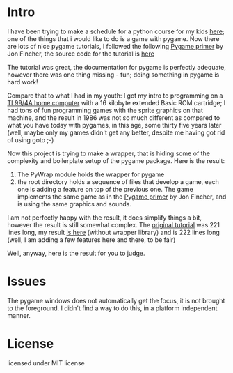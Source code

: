 
# Intro

I have been trying to make a schedule for a python course for my kids [here](https://github.com/MoserMichael/pythoncourse); one of the things that i would like to do is a game with pygame.
Now there are lots of nice pygame tutorials, I followed the following [Pygame primer](https://realpython.com/pygame-a-primer/) by Jon Fincher, the source code for the tutorial is [here](https://github.com/realpython/materials/tree/master/pygame-a-primer)

The tutorial was great, the documentation for pygame is perfectly adequate, however there was one thing missing - fun; doing something in pygame is hard work!

Compare that to what I had in my youth: I got my intro to programming on a [TI 99/4A home computer](https://en.wikipedia.org/wiki/Texas_Instruments_TI-99/4A) with a 16 kilobyte extended Basic ROM cartridge; I had tons of fun programming games with the sprite graphics on that machine, and the result in 1986 was not so much different as compared to what you have today with pygames, in this age, some thirty five years later (well, maybe only my games didn't get any better, despite me having got rid of using goto ;-)

Now this project is trying to make a wrapper, that is hiding some of the complexity and boilerplate setup of the pygame package.
Here is the result: 

1) The PyWrap module holds the wrapper for pygame
2) the root directory holds a sequence of files that develop a game, each one is adding a feature on top of the previous one. The game implements the same game as in the  [Pygame primer](https://realpython.com/pygame-a-primer/) by Jon Fincher, and is using the same graphics and sounds.

I am not perfectly happy with the result, it does simplify things a bit, however the result is still somewhat complex.
The [original tutorial](https://github.com/realpython/materials/blob/master/pygame-a-primer/py_tut_with_images.py) was 221 lines long, my result [is here](https://github.com/MoserMichael/pygamewrap/blob/master/08-add-sounds.py) (without wrapper library) and is 222 lines long (well, I am adding a few features here and there, to be fair)

Well, anyway, here is the result for you to judge.

# Issues

The pygame windows does not automatically get the focus, it is not brought to the foreground. I didn't find a way to do this, in a platform independent manner.

# License 

licensed under MIT license


